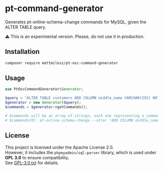 # pt-command-generator

Generates pt-online-schema-change commands for MySQL, given the ALTER TABLE query.

⚠️ This is an experimental version. Please, do not use it in production.

## Installation

```bash
composer require mattmilesi/pt-osc-command-generator
```

## Usage

```PHP
use PtOscCommandGenerator\Generator;

$query = "ALTER TABLE customers ADD COLUMN middle_name VARCHAR(255) NOT NULL AFTER first_name;";
$generator = new Generator($query);
$commands = $generator->getCommands();

# $commands will be an array of strings, each one representing a command to be executed
# $commands[0]: pt-online-schema-change --alter "ADD COLUMN middle_name VARCHAR(255) NOT NULL AFTER first_name" h=$HOST,D=$DBNAME,t=customers,u=$DBUSERNAME,p=$DBPWD
```

## License  
This project is licensed under the Apache License 2.0.  
However, it includes the `phpmyadmin/sql-parser` library, which is used under **GPL 3.0** to ensure compatibility.  
See [GPL-3.0.txt](./GPL-3.0.txt) for details.  
